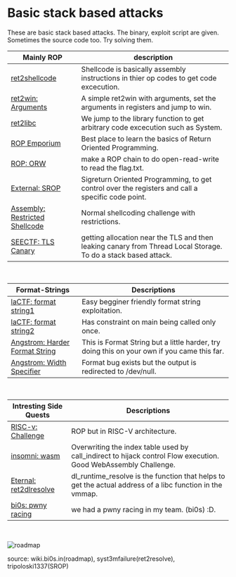 # Basic stack based attacks

These are basic stack based attacks. The binary, exploit script are given. Sometimes the source code too. Try solving them.

| Mainly ROP | description |
| --- | --- |
| [ret2shellcode](https://tourpran.github.io/pwn-training/2021/05/09/simple-ret2shellcode-training1.html)| Shellcode is basically assembly instructions in thier op codes to get code excecution. |
| [ret2win: Arguments](./argument-win/) | A simple ret2win with arguments, set the arguments in registers and jump to win. |
| [ret2libc](https://tourpran.github.io/pwn-training/2021/05/24/return2libcpwntrain.html)| We jump to the library function to get arbitrary code excecution such as System. | 
| [ROP Emporium](https://ropemporium.com/) | Best place to learn the basics of Return Oriented Programming. |
| [ROP: ORW](./open_read_write/) | make a ROP chain to do open-read-write to read the flag.txt. |
| [External: SROP](https://tripoloski1337.github.io/ctf/2020/01/26/SigReturn-Oriented-Programming.html)| Sigreturn Oriented Programming, to get control over the registers and call a specific code point. |
| [Assembly: Restricted Shellcode](./restrictive_shellcode/) | Normal shellcoding challenge with restrictions. |
| [SEECTF: TLS Canary](./mmap-note/) | getting allocation near the TLS and then leaking canary from Thread Local Storage. To do a stack based attack. |

<br>

| Format-Strings | Descriptions |
| --- | --- |
| [laCTF: format string1](./../ctf/lactf/ret2relro/)| Easy begginer friendly format string exploitation. |
| [laCTF: format string2](./../ctf/lactf/rickroll/)| Has constraint on main being called only once. |
| [Angstrom: Harder Format String](./../ctf/angstrom/slack/)| This is Format String but a little harder, try doing this on your own if you came this far. |
| [Angstrom: Width Specifier](./../ctf/angstrom/noleek/)| Format bug exists but the output is redirected to /dev/null. |

<br>

| Intresting Side Quests| Descriptions |
| --- | --- |
| [RISC-v: Challenge](./smashbaby-riscv/) | ROP but in RISC-V architecture. |
| [insomni: wasm](./../ctf/insomni/)| Overwriting the index table used by call_indirect to hijack control Flow execution. Good WebAssembly Challenge. | 
| [Eternal: ret2dlresolve](https://syst3mfailure.io/ret2dl_resolve/)| dl_runtime_resolve is the function that helps to get the actual address of a libc function in the vmmap.|
| [bi0s: pwny racing](./pwnyracing_stack/) | we had a pwny racing in my team. (bi0s) :D. |

<br>

![roadmap](https://wiki.bi0s.in/pwning/img/pwn.png)

source: wiki.bi0s.in(roadmap), syst3mfailure(ret2resolve), tripoloski1337(SROP)